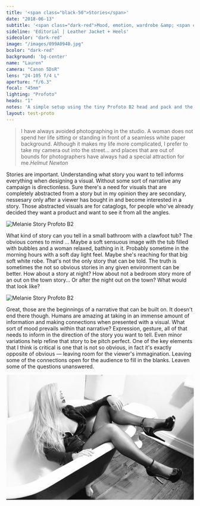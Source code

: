```yaml
---
title: '<span class="black-50">Stories</span>'
date: "2018-06-13"
subtitle: '<span class="dark-red">Mood, emotion, wardrobe &amp; <span class="fw7">moment.</span></span>'
sideline: 'Editorial | Leather Jacket + Heels'
sidecolor: "dark-red"
image: "/images/099A0940.jpg"
bcolor: "dark-red"
background: 'bg-center'
name: "Lauren"
camera: "Canon 5DsR"
lens: "24-105 f/4 L"
aperture: "f/6.3"
focal: "45mm"
lighting: "Profoto"
heads: "1"
notes: 'A simple setup using the tiny Profoto B2 head and pack and the OCF beauty dish as far away as it would go in such a small space.'
layout: test-proto
---
```

>I have always avoided photographing in the studio. A woman does not spend her life sitting or standing in front of a seamless white paper background. Although it makes my life more complicated, I prefer to take my camera out into the street... and places that are out of bounds for photographers have always had a special attraction for me.<cite>Helmut Newton</cite>

Stories are important. Understanding what story you want to tell informs everything when designing a visual. Without some sort of narrative any campaign is directionless. Sure there's a need for visuals that are completely abstracted from a story but in my opinion they are secondary, nessesary only after a viewer has bought in and become interested in a story. Those abstracted visuals are for cataglogs, for people who've already decided they want a product and want to see it from all the angles.

![Melanie Story Profoto B2](/images/099A0912.jpg)

What kind of story can you tell in a small bathroom with a clawfoot tub? The obvious comes to mind &hellip; Maybe a soft sensuous image with the tub filled with bubbles and a woman relaxed, bathing in it. Probably sometime in the morning hours with a soft day light feel. Maybe she's reaching for that big soft white robe. That's not the only story that can be told. The truth is sometimes the not so obvious stories in any given environment can be better. How about a story at night? How about not a bedroom story more of an out on the town story&hellip; Or after the night out on the town? What would that look like?

![Melanie Story Profoto B2](/images/099A0914.jpg)

Great, those are the beginnings of a narrative that can be built on. It doesn't end there though. Humans are amazing at taking in an immense amount of information and making connections when presented with a visual. What sort of mood prevails within that narrative? Expression, gesture, all of that needs to inform in the direction of the story you want to tell. Even minor variations help refine that story to be pitch perfect. One of the key elements that I think is critical is one that is not so obvious, in fact it's exactly opposite of obvious &mdash; leaving room for the viewer's immagination. Leaving some of the connections open for the audience to fill in the blanks. Leaven some of the questions unanswered. 

![Melanie Story Profoto B2](/images/099A0941.jpg)

